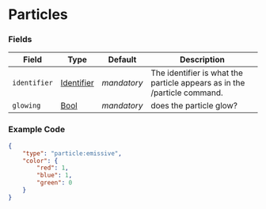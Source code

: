 # Particles

### Fields

   Field   | Type | Default | Description
-----------|------|---------|-------------
`identifier` | [Identifier]() | *mandatory* | The identifier is what the particle appears as in the /particle command.
`glowing` | [Bool]() | *mandatory* | does the particle glow?

### Example Code

```json
{
	"type": "particle:emissive",
	"color": {
		"red": 1,
		"blue": 1,
		"green": 0
	}
}
```
